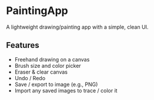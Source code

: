 # PaintingApp

A lightweight drawing/painting app with a simple, clean UI.

## Features
- Freehand drawing on a canvas
- Brush size and color picker
- Eraser & clear canvas
- Undo / Redo
- Save / export to image (e.g., PNG)
- Import any saved images to trace / color it


